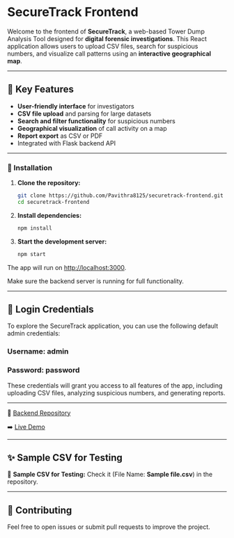 # SecureTrack Frontend

Welcome to the frontend of **SecureTrack**, a web-based Tower Dump Analysis Tool designed for **digital forensic investigations**. This React application allows users to upload CSV files, search for suspicious numbers, and visualize call patterns using an **interactive geographical map**.

---

## 🌟 Key Features
- **User-friendly interface** for investigators
- **CSV file upload** and parsing for large datasets
- **Search and filter functionality** for suspicious numbers
- **Geographical visualization** of call activity on a map
- **Report export** as CSV or PDF
- Integrated with Flask backend API

---

### 🔧 Installation

1. **Clone the repository:**

   ```bash
   git clone https://github.com/Pavithra8125/securetrack-frontend.git
   cd securetrack-frontend
2. **Install dependencies:**

   ```bash
   npm install
3. **Start the development server:**

   ```bash
   npm start

The app will run on [http://localhost:3000](http://localhost:3000).

Make sure the backend server is running for full functionality.

---
## 🔑 Login Credentials
To explore the SecureTrack application, you can use the following default admin credentials:

### Username: admin

### Password: password

These credentials will grant you access to all features of the app, including uploading CSV files, analyzing suspicious numbers, and generating reports.

---

📝 [Backend Repository](https://github.com/Pavithra8125/securetrack-backend)

➡️ [Live Demo](https://securetrack-backend.onrender.com)

---

## ✨ Sample CSV for Testing

📝 **Sample CSV for Testing:** Check it (File Name: **Sample file.csv**) in the repository.

---

## 🚀 Contributing

Feel free to open issues or submit pull requests to improve the project.


